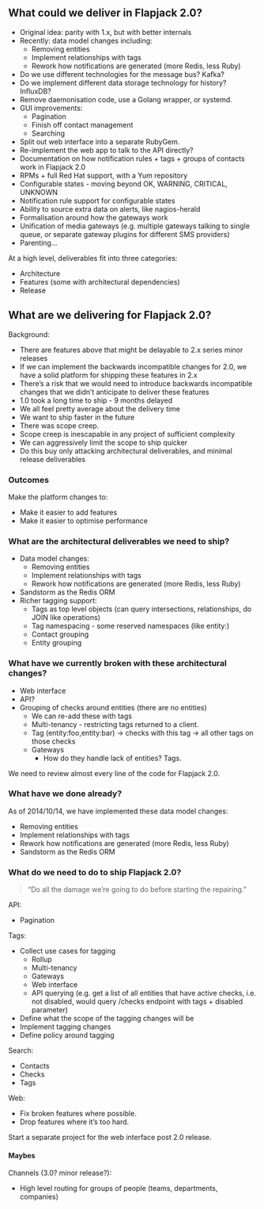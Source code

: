 ## What could we deliver in Flapjack 2.0?

 * Original idea: parity with 1.x, but with better internals
 * Recently: data model changes including: 
   * Removing entities
   * Implement relationships with tags
   * Rework how notifications are generated (more Redis, less Ruby)
 * Do we use different technologies for the message bus? Kafka?
 * Do we implement different data storage technology for history? InfluxDB?
 * Remove daemonisation code, use a Golang wrapper, or systemd.
 * GUI improvements:
   * Pagination
   * Finish off contact management
   * Searching
 * Split out web interface into a separate RubyGem.
 * Re-implement the web app to talk to the API directly?
 * Documentation on how notification rules + tags + groups of contacts work in Flapjack 2.0
 * RPMs + full Red Hat support, with a Yum repository
 * Configurable states - moving beyond OK, WARNING, CRITICAL, UNKNOWN
 * Notification rule support for configurable states
 * Ability to source extra data on alerts, like nagios-herald
 * Formalisation around how the gateways work
 * Unification of media gateways (e.g. multiple gateways talking to single queue, or separate gateway plugins for different SMS providers)
 * Parenting...


At a high level, deliverables fit into three categories:

 * Architecture
 * Features (some with architectural dependencies)
 * Release

## What are we delivering for Flapjack 2.0?

Background:

* There are features above that might be delayable to 2.x series minor releases
* If we can implement the backwards incompatible changes for 2.0, we have a solid platform for shipping these features in 2.x
* There’s a risk that we would need to introduce backwards incompatible changes that we didn’t anticipate to deliver these features 
* 1.0 took a long time to ship - 9 months delayed
* We all feel pretty average about the delivery time
* We want to ship faster in the future
* There was scope creep.
* Scope creep is inescapable in any project of sufficient complexity
* We can aggressively limit the scope to ship quicker
* Do this buy only attacking architectural deliverables, and minimal release deliverables

### Outcomes

Make the platform changes to: 

* Make it easier to add features
* Make it easier to optimise performance

### What are the architectural deliverables we need to ship?

* Data model changes:
  * Removing entities
  * Implement relationships with tags
  * Rework how notifications are generated (more Redis, less Ruby)
* Sandstorm as the Redis ORM
* Richer tagging support:
  * Tags as top level objects (can query intersections, relationships, do JOIN like operations)
  * Tag namespacing - some reserved namespaces (like entity:)
  * Contact grouping 
  * Entity grouping

### What have we currently broken with these architectural changes?

* Web interface
* API?
* Grouping of checks around entities (there are no entities)
  * We can re-add these with tags
  * Multi-tenancy - restricting tags returned to a client. 
  * Tag (entity:foo,entity:bar) -> checks with this tag -> all other tags on those checks
  * Gateways
    * How do they handle lack of entities? Tags.

We need to review almost every line of the code for Flapjack 2.0. 

### What have we done already?

As of 2014/10/14, we have implemented these data model changes:

 * Removing entities
 * Implement relationships with tags
 * Rework how notifications are generated (more Redis, less Ruby)
 * Sandstorm as the Redis ORM

### What do we need to do to ship Flapjack 2.0?

> “Do all the damage we’re going to do before starting the repairing.”

API:

* Pagination

Tags:

 * Collect use cases for tagging
   * Rollup
   * Multi-tenancy
   * Gateways
   * Web interface
   * API querying (e.g. get a list of all entities that have active checks, i.e. not disabled, would query /checks endpoint with tags + disabled parameter)
 * Define what the scope of the tagging changes will be
 * Implement tagging changes
 * Define policy around tagging

Search:

 * Contacts
 * Checks
 * Tags

Web: 

 * Fix broken features where possible.
 * Drop features where it’s too hard.

Start a separate project for the web interface post 2.0 release.

#### Maybes

Channels (3.0? minor release?):

 * High level routing for groups of people (teams, departments, companies)


